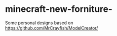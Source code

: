 # minecraft-new-forniture-
Some personal designs based on https://github.com/MrCrayfish/ModelCreator/
